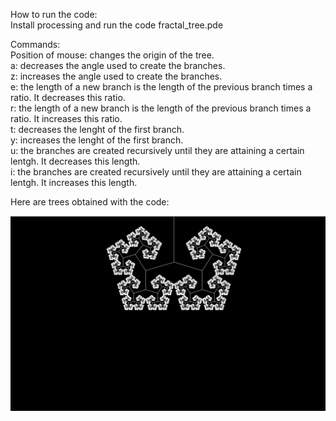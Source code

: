 How to run the code:  
Install processing and run the code fractal_tree.pde

Commands:  
Position of mouse: changes the origin of the tree.  
a: decreases the angle used to create the branches.  
z: increases the angle used to create the branches.  
e: the length of a new branch is the length of the previous branch times a ratio. It decreases this ratio.  
r: the length of a new branch is the length of the previous branch times a ratio. It increases this ratio.  
t: decreases the lenght of the first branch.  
y: increases the lenght of the first branch.  
u: the branches are created recursively until they are attaining a certain lentgh. It decreases this length.  
i: the branches are created recursively until they are attaining a certain lentgh. It increases this length.  


Here are trees obtained with the code:  

![IMAGE!](pictures/v1image1.png)

